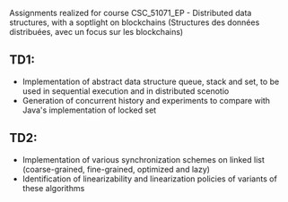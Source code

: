 Assignments realized for course CSC_51071_EP - Distributed data structures, with a soptlight on blockchains (Structures des données distribuées, avec un focus sur les blockchains)

## TD1:

- Implementation of abstract data structure queue, stack and set, to be used in sequential execution and in distributed scenotio
- Generation of concurrent history and experiments to compare with Java's implementation of locked set

## TD2:

- Implementation of various synchronization schemes on linked list (coarse-grained, fine-grained, optimized and lazy)
- Identification of linearizability and linearization policies of variants of these algorithms
